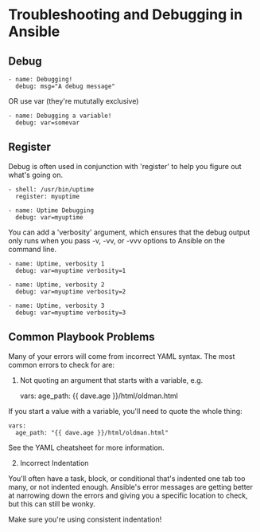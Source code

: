 # Troubleshooting and Debugging in Ansible

## Debug

    - name: Debugging!
      debug: msg="A debug message"

OR use var (they're mututally exclusive)

    - name: Debugging a variable!
      debug: var=somevar


## Register
Debug is often used in conjunction with 'register' to help you figure out what's going on.

    - shell: /usr/bin/uptime
      register: myuptime

    - name: Uptime Debugging
      debug: var=myuptime


You can add a 'verbosity' argument, which ensures that the debug output only runs when you pass -v, -vv, or -vvv options to Ansible on the command line.

    - name: Uptime, verbosity 1
      debug: var=myuptime verbosity=1

    - name: Uptime, verbosity 2
      debug: var=myuptime verbosity=2

    - name: Uptime, verbosity 3
      debug: var=myuptime verbosity=3



## Common Playbook Problems

Many of your errors will come from incorrect YAML syntax. The most common errors to check for are:

1. Not quoting an argument that starts with a variable, e.g.

    vars:
      age_path: {{ dave.age }}/html/oldman.html

If you start a value with a variable, you'll need to quote the whole thing:

    vars:
      age_path: "{{ dave.age }}/html/oldman.html"

See the YAML cheatsheet for more information.


2. Incorrect Indentation

You'll often have a task, block, or conditional that's indented one tab too many, or not indented enough. Ansible's error messages are getting better at narrowing down the errors and giving you a specific location to check, but this can still be wonky.

Make sure you're using consistent indentation!



